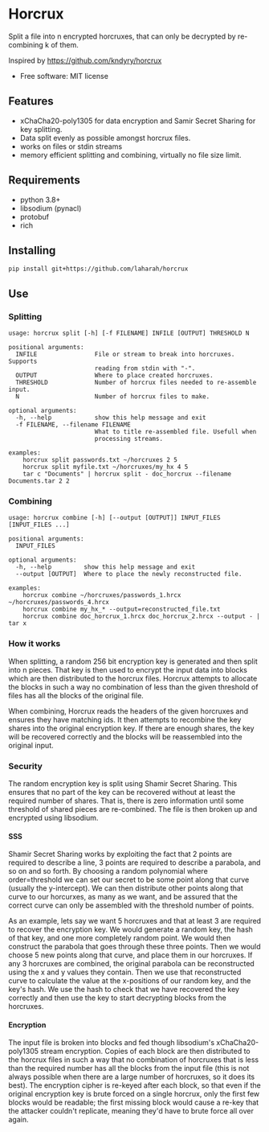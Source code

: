 # Horcrux

Split a file into n encrypted horcruxes, that can only be decrypted by re-combining k of them.

Inspired by https://github.com/kndyry/horcrux


* Free software: MIT license

## Features

* xChaCha20-poly1305 for data encryption and Samir Secret Sharing for key splitting.
* Data split evenly as possible amongst horcrux files.
* works on files or stdin streams
* memory efficient splitting and combining, virtually no file size limit.

## Requirements
* python 3.8+
* libsodium (pynacl)
* protobuf
* rich

## Installing

`pip install git+https://github.com/laharah/horcrux`

## Use
### Splitting


```
usage: horcrux split [-h] [-f FILENAME] INFILE [OUTPUT] THRESHOLD N

positional arguments:
  INFILE                File or stream to break into horcruxes. Supports
                        reading from stdin with "-".
  OUTPUT                Where to place created horcruxes.
  THRESHOLD             Number of horcrux files needed to re-assemble input.
  N                     Number of horcrux files to make.

optional arguments:
  -h, --help            show this help message and exit
  -f FILENAME, --filename FILENAME
                        What to title re-assembled file. Usefull when
                        processing streams.

examples:
    horcrux split passwords.txt ~/horcruxes 2 5
    horcrux split myfile.txt ~/horcruxes/my_hx 4 5
    tar c "Documents" | horcrux split - doc_horcrux --filename Documents.tar 2 2
```

### Combining
```
usage: horcrux combine [-h] [--output [OUTPUT]] INPUT_FILES [INPUT_FILES ...]

positional arguments:
  INPUT_FILES

optional arguments:
  -h, --help         show this help message and exit
  --output [OUTPUT]  Where to place the newly reconstructed file.

examples:
    horcrux combine ~/horcruxes/passwords_1.hrcx ~/horcruxes/passwords_4.hrcx
    horcrux combine my_hx_* --output=reconstructed_file.txt
    horcrux combine doc_horcrux_1.hrcx doc_horcrux_2.hrcx --output - | tar x
```

### How it works

When splitting, a random 256 bit encryption key is generated and then split into n pieces.
That key is then used to encrypt the input data into blocks which are then distributed to
the horcrux files. Horcrux attempts to allocate the blocks in such a way no combination of
less than the given threshold of files has all the blocks of the original file. 

When combining, Horcrux reads the headers of the given horcruxes and ensures they have
matching ids. It then attempts to recombine the key shares into the original encryption
key. If there are enough shares, the key will be recovered correctly and the blocks will
be reassembled into the original input.


### Security

The random encryption key is split using Shamir Secret Sharing. This ensures that no part
of the key can be recovered without at least the required number of shares. That is, there
is zero information until some threshold of shared pieces are re-combined. The file is
then broken up and encrypted using libsodium.

#### SSS

Shamir Secret Sharing works by exploiting the fact that 2 points are required to describe
a line, 3 points are required to describe a parabola, and so on and so forth. By choosing
a random polynomial where order=threshold we can set our secret to be some point along
that curve (usually the y-intercept). We can then distribute other points along that curve
to our horcurxes, as many as we want, and be assured that the correct curve can only be
assembled with the threshold number of points. 

As an example, lets say we want 5 horcruxes and that at least 3 are required to recover
the encryption key. We would generate a random key, the hash of that key, and one more
completely random point. We would then construct the parabola that goes through these
three points. Then we would choose 5 new points along that curve, and place them in our
horcruxes. If any 3 horcruxes are combined, the original parabola can be reconstructed
using the x and y values they contain.
Then we use that reconstructed curve to calculate the value at the x-positions of our random key, and the
key's hash. We use the hash to check that we have recovered the key correctly and then use
the key to start decrypting blocks from the horcruxes.

#### Encryption

The input file is broken into blocks and fed though libsodium's xChaCha20-poly1305 stream
encryption. Copies of each block are then distributed to the horcrux files in such a way
that no combination of horcruxes that is less than the required number has all the blocks
from the input file (this is not always possible when there are a large number of
horcruxes, so it does its best). The encryption cipher is re-keyed after each block, so
that even if the original encryption key is brute forced on a single horcrux, only the
first few blocks would be readable; the first missing block would cause a re-key that the
attacker couldn't replicate, meaning they'd have to brute force all over again.
